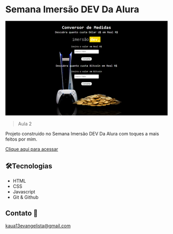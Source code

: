 # Semana Imersão DEV Da Alura

![preview](./.github/Conversor-De-Moedas.png)

>Aula 2 

Projeto construido no Semana Imersão DEV Da Alura com toques a mais feitos por mim.

[Clique aqui para acessar](https://kauaevangelista.github.io/Projeto-Conversor-De-Moedas/)

## 🛠️Tecnologias 

- HTML
- CSS
- Javascript
- Git & Github

## Contato 📲

kaua13evangelista@gmail.com